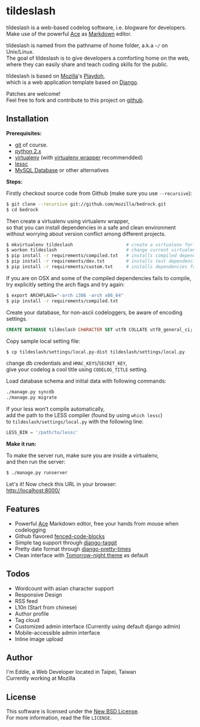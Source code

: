 tildeslash
==========

tildeslash is a web-based codelog software, i.e. blogware for developers.  
Make use of the powerful [Ace][ace] as [Markdown][markdown] editor.  

tildeslash is named from the pathname of home folder, a.k.a `~/` on Unix/Linux.  
The goal of tildeslash is to give developers a comforting home on the web,  
where they can easily share and teach coding skills for the public.  

tildeslash is based on [Mozilla][mozilla]'s [Playdoh][playdoh-docs],  
which is a web application template based on [Django][django].  

Patches are welcome!  
Feel free to fork and contribute to this project on [github][gh-tildeslash].  


[gh-tildeslash]: https://github.com/yshlin/tildeslash
[django]: http://www.djangoproject.com/
[gh-playdoh]: https://github.com/mozilla/playdoh
[playdoh-docs]: http://playdoh.rtfd.org/
[ace]: http://ace.c9.io/
[markdown]: http://daringfireball.net/projects/markdown/
[mozilla]: http://www.mozilla.org/

Installation
------------

**Prerequisites:**
* [git](http://git-scm.com/) of course.
* [python 2.x](http://www.python.org/)
* [virtualenv](http://www.virtualenv.org/en/latest/) (with [virtualenv wrapper](http://virtualenvwrapper.readthedocs.org/en/latest/) recommendded)
* [lessc](http://lesscss.org/)
* [MySQL Database](http://www.mysql.com/) or other alternatives

**Steps:**

Firstly checkout source code from Github (make sure you use `--recursive`):  
```sh
$ git clone --recursive git://github.com/mozilla/bedrock.git
$ cd bedrock
```

Then create a virtualenv using virtualenv wrapper,  
so that you can install dependencies in a safe and clean environment  
without worrying about version conflict among different projects.  
```sh
$ mkvirtualenv tildeslash                    # create a virtualenv for tildeslash
$ workon tildeslash                          # change current virtualenv to tildeslash
$ pip install -r requirements/compiled.txt   # installs compiled dependencies for playdoh
$ pip install -r requirements/dev.txt        # installs test dependencies for playdoh
$ pip install -r requirements/custom.txt     # installs dependencies for tildeslash
```

If you are on OSX and some of the compiled dependencies fails to compile,  
try explicitly setting the arch flags and try again:  
```sh
$ export ARCHFLAGS="-arch i386 -arch x86_64"
$ pip install -r requirements/compiled.txt
```

Create your database, for non-ascii codeloggers, be aware of encoding settings.
```sql
CREATE DATABASE tildeslash CHARACTER SET utf8 COLLATE utf8_general_ci;
```

Copy sample local setting file:  
```sh
$ cp tildeslash/settings/local.py-dist tildeslash/settings/local.py
```
change db credentials and `HMAC_KEYS`/`SECRET_KEY`,  
give your codelog a cool title using `CODELOG_TITLE` setting.  

Load database schema and initial data with following commands:  
```sh
./manage.py syncdb
./manage.py migrate
```

If your less won't compile automatically,  
add the path to the LESS compiler (found by using `which lessc`)  
to `tildeslash/settings/local.py` with the following line:  
```python
LESS_BIN = '/path/to/lessc'
```

**Make it run:**

To make the server run, make sure you are inside a virtualenv,  
and then run the server:  
```sh
$ ./manage.py runserver
```

Let's it! Now check this URL in your browser:  
[http://localhost:8000/](http://localhost:8000/)  

Features
--------
* Powerful [Ace][ace] Markdown editor, free your hands from mouse when codelogging  
* Github flavored [fenced-code-blocks](https://help.github.com/articles/github-flavored-markdown#fenced-code-blocks)  
* Simple tag support through [django-taggit](https://github.com/alex/django-taggit)  
* Pretty date format through [django-pretty-times](https://github.com/imtapps/django-pretty-times)  
* Clean interface with [Tomorrow-night theme](https://github.com/MozMorris/tomorrow-pygments) as default  

Todos
-------
* Wordcount with asian character support  
* Responsive Design  
* RSS feed  
* L10n (Start from chinese)  
* Author profile  
* Tag cloud  
* Customized admin interface (Currently using default django admin)  
* Mobile-accessible admin interface  
* Inline image upload  

Author
------
I'm Eddie, a Web Developer located in Taipei, Taiwan  
Currently working at Mozilla  

License
-------
This software is licensed under the [New BSD License][BSD].  
For more information, read the file ``LICENSE``.  

[BSD]: http://creativecommons.org/licenses/BSD/  

